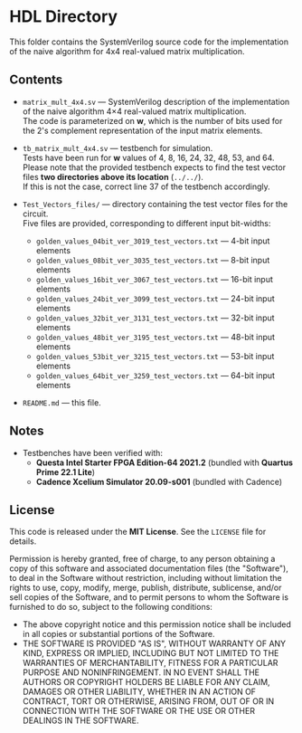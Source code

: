 # HDL Directory

This folder contains the SystemVerilog source code for the implementation of the naive algorithm for 4x4 real-valued matrix multiplication.

## Contents
- `matrix_mult_4x4.sv` — SystemVerilog description of the implementation of the naive algorithm  4×4 real-valued matrix multiplication.  
  The code is parameterized on **w**, which is the number of bits used for the 2's complement representation of the input matrix elements.  

- `tb_matrix_mult_4x4.sv` — testbench for simulation.  
  Tests have been run for **w** values of 4, 8, 16, 24, 32, 48, 53, and 64.  
  Please note that the provided testbench expects to find the test vector files **two directories above its location** (`../../`).  
  If this is not the case, correct line 37 of the testbench accordingly.     

- `Test_Vectors_files/` — directory containing the test vector files for the circuit.  
  Five files are provided, corresponding to different input bit-widths:  
  - `golden_values_04bit_ver_3019_test_vectors.txt` — 4-bit input elements  
  - `golden_values_08bit_ver_3035_test_vectors.txt` — 8-bit input elements  
  - `golden_values_16bit_ver_3067_test_vectors.txt` — 16-bit input elements  
  - `golden_values_24bit_ver_3099_test_vectors.txt` — 24-bit input elements  
  - `golden_values_32bit_ver_3131_test_vectors.txt` — 32-bit input elements  
  - `golden_values_48bit_ver_3195_test_vectors.txt` — 48-bit input elements  
  - `golden_values_53bit_ver_3215_test_vectors.txt` — 53-bit input elements  
  - `golden_values_64bit_ver_3259_test_vectors.txt` — 64-bit input elements  

- `README.md` — this file.  

## Notes
- Testbenches have been verified with:
  - **Questa Intel Starter FPGA Edition-64 2021.2** (bundled with **Quartus Prime 22.1 Lite**)  
  - **Cadence Xcelium Simulator 20.09-s001** (bundled with Cadence)

## License

This code is released under the **MIT License**. See the `LICENSE` file for details.  

Permission is hereby granted, free of charge, to any person obtaining a copy of this software and associated documentation files (the "Software"), to deal in the Software without restriction, including without limitation the rights to use, copy, modify, merge, publish, distribute, sublicense, and/or sell copies of the Software, and to permit persons to whom the Software is furnished to do so, subject to the following conditions:

- The above copyright notice and this permission notice shall be included in all copies or substantial portions of the Software.  
- THE SOFTWARE IS PROVIDED "AS IS", WITHOUT WARRANTY OF ANY KIND, EXPRESS OR IMPLIED, INCLUDING BUT NOT LIMITED TO THE WARRANTIES OF MERCHANTABILITY, FITNESS FOR A PARTICULAR PURPOSE AND NONINFRINGEMENT. IN NO EVENT SHALL THE AUTHORS OR COPYRIGHT HOLDERS BE LIABLE FOR ANY CLAIM, DAMAGES OR OTHER LIABILITY, WHETHER IN AN ACTION OF CONTRACT, TORT OR OTHERWISE, ARISING FROM, OUT OF OR IN CONNECTION WITH THE SOFTWARE OR THE USE OR OTHER DEALINGS IN THE SOFTWARE.
